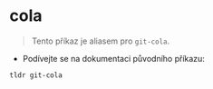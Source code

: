 # cola

> Tento příkaz je aliasem pro `git-cola`.

- Podívejte se na dokumentaci původního příkazu:

`tldr git-cola`
